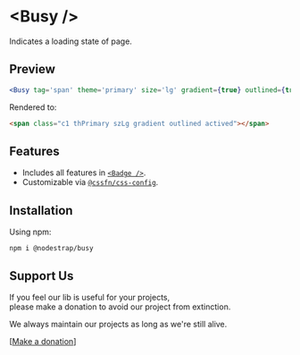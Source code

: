 # &lt;Busy /&gt;
Indicates a loading state of page.

## Preview

```jsx
<Busy tag='span' theme='primary' size='lg' gradient={true} outlined={true} active={true}/>
```
Rendered to:
```html
<span class="c1 thPrimary szLg gradient outlined actived"></span>
```

## Features
* Includes all features in [`<Badge />`](https://www.npmjs.com/package/@nodestrap/badge).
* Customizable via [`@cssfn/css-config`](https://www.npmjs.com/package/@cssfn/css-config).

## Installation

Using npm:
```
npm i @nodestrap/busy
```

## Support Us

If you feel our lib is useful for your projects,  
please make a donation to avoid our project from extinction.

We always maintain our projects as long as we're still alive.

[[Make a donation](https://ko-fi.com/heymarco)]
